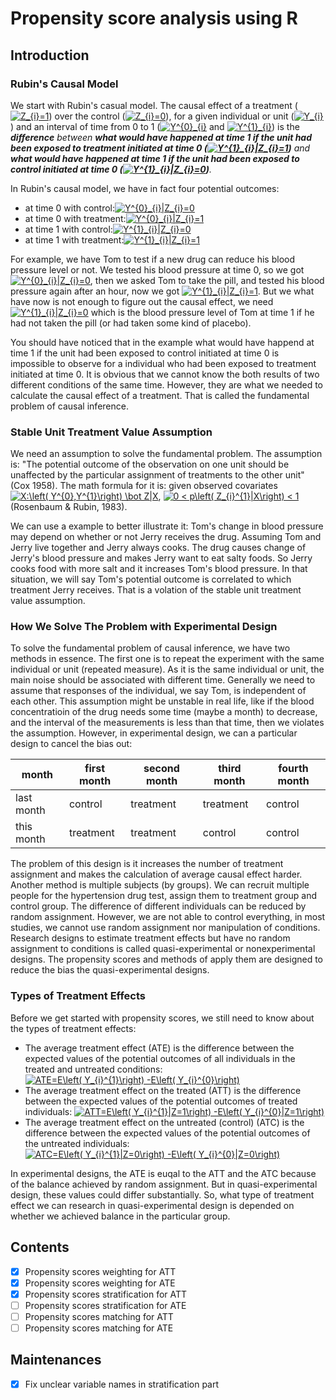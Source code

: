 # Propensity score analysis using R


## Introduction
### Rubin's Causal Model

We start with  Rubin's casual model. The causal effect of a treatment (<a href="https://www.codecogs.com/eqnedit.php?latex=\inline&space;Z_{i}=1" target="_blank"><img src="https://latex.codecogs.com/svg.latex?\inline&space;Z_{i}=1" title="Z_{i}=1" /></a>) over the control (<a href="https://www.codecogs.com/eqnedit.php?latex=\inline&space;Z_{i}=0" target="_blank"><img src="https://latex.codecogs.com/svg.latex?\inline&space;Z_{i}=0" title="Z_{i}=0" /></a>), for a given individual or unit (<a href="https://www.codecogs.com/eqnedit.php?latex=\inline&space;Y_{i}" target="_blank"><img src="https://latex.codecogs.com/svg.latex?\inline&space;Y_{i}" title="Y_{i}" /></a>) and an interval of time from 0 to 1 (<a href="https://www.codecogs.com/eqnedit.php?latex=\inline&space;Y^{0}_{i}" target="_blank"><img src="https://latex.codecogs.com/svg.latex?\inline&space;Y^{0}_{i}" title="Y^{0}_{i}" /></a> and <a href="https://www.codecogs.com/eqnedit.php?latex=\inline&space;Y^{1}_{i}" target="_blank"><img src="https://latex.codecogs.com/svg.latex?\inline&space;Y^{1}_{i}" title="Y^{1}_{i}" /></a>) is the ***difference** between **what would have happened at time 1 if the unit had been exposed to treatment initiated at time 0 (<a href="https://www.codecogs.com/eqnedit.php?latex=\inline&space;Y^{1}_{i}|Z_{i}=1" target="_blank"><img src="https://latex.codecogs.com/svg.latex?\inline&space;Y^{1}_{i}|Z_{i}=1" title="Y^{1}_{i}|Z_{i}=1" /></a>)** and **what would have happened at time 1 if the unit had been exposed to control initiated at time 0 (<a href="https://www.codecogs.com/eqnedit.php?latex=\inline&space;Y^{1}_{i}|Z_{i}=0" target="_blank"><img src="https://latex.codecogs.com/svg.latex?\inline&space;Y^{1}_{i}|Z_{i}=0" title="Y^{1}_{i}|Z_{i}=0" /></a>)**.*

In Rubin's causal model, we have in fact four potential outcomes: 
* at time 0 with control:<a href="https://www.codecogs.com/eqnedit.php?latex=\inline&space;Y^{0}_{i}|Z_{i}=0" target="_blank"><img src="https://latex.codecogs.com/svg.latex?\inline&space;Y^{0}_{i}|Z_{i}=0" title="Y^{0}_{i}|Z_{i}=0" /></a>
* at time 0 with treatment:<a href="https://www.codecogs.com/eqnedit.php?latex=\inline&space;Y^{0}_{i}|Z_{i}=1" target="_blank"><img src="https://latex.codecogs.com/svg.latex?\inline&space;Y^{0}_{i}|Z_{i}=1" title="Y^{0}_{i}|Z_{i}=1" /></a>
* at time 1 with control:<a href="https://www.codecogs.com/eqnedit.php?latex=\inline&space;Y^{1}_{i}|Z_{i}=0" target="_blank"><img src="https://latex.codecogs.com/svg.latex?\inline&space;Y^{1}_{i}|Z_{i}=0" title="Y^{1}_{i}|Z_{i}=0" /></a>
* at time 1 with treatment:<a href="https://www.codecogs.com/eqnedit.php?latex=\inline&space;Y^{1}_{i}|Z_{i}=1" target="_blank"><img src="https://latex.codecogs.com/svg.latex?\inline&space;Y^{1}_{i}|Z_{i}=1" title="Y^{1}_{i}|Z_{i}=1" /></a>

For example, we have Tom to test if a new drug can reduce his blood pressure level or not. We tested his blood pressure at time 0, so we got <a href="https://www.codecogs.com/eqnedit.php?latex=\inline&space;Y^{0}_{i}|Z_{i}=0" target="_blank"><img src="https://latex.codecogs.com/svg.latex?\inline&space;Y^{0}_{i}|Z_{i}=0" title="Y^{0}_{i}|Z_{i}=0" /></a>, then we asked Tom to take the pill, and tested his blood pressure again after an hour, now we got <a href="https://www.codecogs.com/eqnedit.php?latex=\inline&space;Y^{1}_{i}|Z_{i}=1" target="_blank"><img src="https://latex.codecogs.com/svg.latex?\inline&space;Y^{1}_{i}|Z_{i}=1" title="Y^{1}_{i}|Z_{i}=1" /></a>. But we what have now is not enough to figure out the causal effect, we need <a href="https://www.codecogs.com/eqnedit.php?latex=\inline&space;Y^{1}_{i}|Z_{i}=0" target="_blank"><img src="https://latex.codecogs.com/svg.latex?\inline&space;Y^{1}_{i}|Z_{i}=0" title="Y^{1}_{i}|Z_{i}=0" /></a> which is the blood pressure level of Tom at time 1 if he had not taken the pill (or had taken some kind of placebo).

You should have noticed that in the example what would have happend at time 1 if the unit had been exposed to control initiated at time 0 is impossible to observe for a individual who had been exposed to treatment initiated at time 0. It is obvious that we cannot know the both results of two different conditions of the same time. However, they are what we needed to calculate the causal effect of a treatment. That is called the fundamental problem of causal inference. 

### Stable Unit Treatment Value Assumption

We need an assumption to solve the fundamental problem. The assumption is: "The potential outcome of the observation on one unit should be unaffected by the particular assignment of treatments to the other unit" (Cox 1958). The math formula for it is: given observed covariates <a href="https://www.codecogs.com/eqnedit.php?latex=\inline&space;X:\left(&space;Y^{0},Y^{1}\right)&space;\bot&space;Z|X" target="_blank"><img src="https://latex.codecogs.com/svg.latex?\inline&space;X:\left(&space;Y^{0},Y^{1}\right)&space;\bot&space;Z|X" title="X:\left( Y^{0},Y^{1}\right) \bot Z|X" /></a>, <a href="https://www.codecogs.com/eqnedit.php?latex=\inline&space;0&space;<&space;p\left(&space;Z_{i}^{1}|X\right)&space;<&space;1" target="_blank"><img src="https://latex.codecogs.com/svg.latex?\inline&space;0&space;<&space;p\left(&space;Z_{i}^{1}|X\right)&space;<&space;1" title="0 < p\left( Z_{i}^{1}|X\right) < 1" /></a> (Rosenbaum & Rubin, 1983).

We can use a example to better illustrate it: Tom's change in blood pressure may depend on whether or not Jerry receives the drug. Assuming Tom and Jerry live together and Jerry always cooks. The drug causes change of Jerry's blood pressure and makes Jerry want to eat salty foods. So Jerry cooks food with more salt and it increases Tom's blood pressure. In that situation, we will say Tom's potential outcome is correlated to which treatment Jerry receives. That is a volation of the stable unit treatment value assumption. 

### How We Solve The Problem with Experimental Design

To solve the fundamental problem of causal inference, we have two methods in essence. The first one is to repeat the experiment with the same individual or unit (repeated measure). As it is the same individual or unit, the main noise should be associated with different time. Generally we need to assume that responses of the individual, we say Tom, is independent of each other. This assumption might be unstable in real life, like if the blood concentratioin of the drug needs some time (maybe a month) to decrease, and the interval of the measurements is less than that time, then we violates the assumption. However, in experimental design, we can a particular design to cancel the bias out:

month | first month | second month | third month | fourth month
----- | ----------- | ------------ | ----------- | ------------
last month | control | treatment | treatment | control
this month | treatment | treatment | control | control

The problem of this design is it increases the number of treatment assignment and makes the calculation of average causal effect harder. Another method is multiple subjects (by groups). We can recruit multiple people for the hypertension drug test, assign them to treatment group and control group. The difference of different individuals can be reduced by random assignment.
However, we are not able to control everything, in most studies, we cannot use random assignment nor manipulation of conditions. Research designs to estimate treatment effects but have no random assignment to conditions is called quasi-experimental or nonexperimental designs. The propensity scores and methods of apply them are designed to reduce the bias the quasi-experimental designs.

### Types of Treatment Effects

Before we get started with propensity scores, we still need to know about the types of treatment effects:
* The average treatment effect (ATE) is the difference between the expected values of the potential outcomes of all individuals in the treated and untreated conditions: <a href="https://www.codecogs.com/eqnedit.php?latex=\inline&space;ATE=E\left(&space;Y_{i}^{1}\right)&space;-E\left(&space;Y_{i}^{0}\right)" target="_blank"><img src="https://latex.codecogs.com/svg.latex?\inline&space;ATE=E\left(&space;Y_{i}^{1}\right)&space;-E\left(&space;Y_{i}^{0}\right)" title="ATE=E\left( Y_{i}^{1}\right) -E\left( Y_{i}^{0}\right)" /></a>
* The average treatment effect on the treated (ATT) is the difference between the expected values of the potential outcomes of treated individuals: <a href="https://www.codecogs.com/eqnedit.php?latex=\inline&space;ATT=E\left(&space;Y_{i}^{1}|Z=1\right)&space;-E\left(&space;Y_{i}^{0}|Z=1\right)" target="_blank"><img src="https://latex.codecogs.com/svg.latex?\inline&space;ATT=E\left(&space;Y_{i}^{1}|Z=1\right)&space;-E\left(&space;Y_{i}^{0}|Z=1\right)" title="ATT=E\left( Y_{i}^{1}|Z=1\right) -E\left( Y_{i}^{0}|Z=1\right)" /></a>
* The average treatment effect on the untreated (control) (ATC) is the difference between the expected values of the potential outcomes of the untreated individuals: <a href="https://www.codecogs.com/eqnedit.php?latex=\inline&space;ATC=E\left(&space;Y_{i}^{1}|Z=0\right)&space;-E\left(&space;Y_{i}^{0}|Z=0\right)" target="_blank"><img src="https://latex.codecogs.com/svg.latex?\inline&space;ATC=E\left(&space;Y_{i}^{1}|Z=0\right)&space;-E\left(&space;Y_{i}^{0}|Z=0\right)" title="ATC=E\left( Y_{i}^{1}|Z=0\right) -E\left( Y_{i}^{0}|Z=0\right)" /></a>

In experimental designs, the ATE is euqal to the ATT and the ATC because of the balance achieved by random assignment. But in quasi-experimental design, these values could differ substantially. So, what type of treatment effect we can research in quasi-experimental design is depended on whether we achieved balance in the particular group.


## Contents
- [x] Propensity scores weighting for ATT
- [x] Propensity scores weighting for ATE
- [x] Propensity scores stratification for ATT
- [ ] Propensity scores stratification for ATE
- [ ] Propensity scores matching for ATT
- [ ] Propensity scores matching for ATE

## Maintenances
- [x] Fix unclear variable names in stratification part
